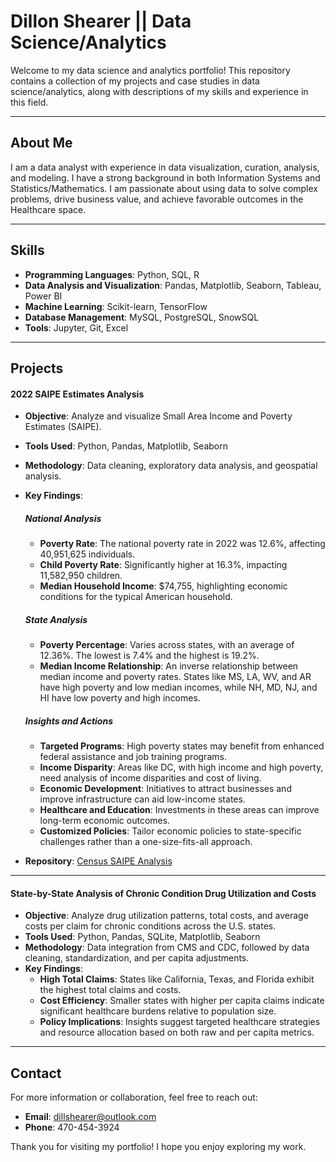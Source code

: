 # Dillon Shearer || Data Science/Analytics

Welcome to my data science and analytics portfolio! This repository contains a collection of my projects and case studies in data science/analytics, along with descriptions of my skills and experience in this field.

---

## About Me
I am a data analyst with experience in data visualization, curation, analysis, and modeling. I have a strong background in both Information Systems and Statistics/Mathematics. I am passionate about using data to solve complex problems, drive business value, and achieve favorable outcomes in the Healthcare space.

---
## Skills
- **Programming Languages**: Python, SQL, R
- **Data Analysis and Visualization**: Pandas, Matplotlib, Seaborn, Tableau, Power BI
- **Machine Learning**: Scikit-learn, TensorFlow
- **Database Management**: MySQL, PostgreSQL, SnowSQL
- **Tools**: Jupyter, Git, Excel

---
## Projects

#### 2022 SAIPE Estimates Analysis
- **Objective**: Analyze and visualize Small Area Income and Poverty Estimates (SAIPE).
- **Tools Used**: Python, Pandas, Matplotlib, Seaborn
- **Methodology**: Data cleaning, exploratory data analysis, and geospatial analysis.
- **Key Findings**:
    ##### National Analysis
    - **Poverty Rate**: The national poverty rate in 2022 was 12.6%, affecting 40,951,625 individuals.
    - **Child Poverty Rate**: Significantly higher at 16.3%, impacting 11,582,950 children.
    - **Median Household Income**: $74,755, highlighting economic conditions for the typical American household.
    ##### State Analysis
    - **Poverty Percentage**: Varies across states, with an average of 12.36%. The lowest is 7.4% and the highest is 19.2%.
    - **Median Income Relationship**: An inverse relationship between median income and poverty rates. States like MS, LA, WV, and AR have high poverty and low median incomes, while NH, MD, NJ, and HI have low poverty and high incomes.
    ##### Insights and Actions
    - **Targeted Programs**: High poverty states may benefit from enhanced federal assistance and job training programs.
    - **Income Disparity**: Areas like DC, with high income and high poverty, need analysis of income disparities and cost of living.
    - **Economic Development**: Initiatives to attract businesses and improve infrastructure can aid low-income states.
    - **Healthcare and Education**: Investments in these areas can improve long-term economic outcomes.
    - **Customized Policies**: Tailor economic policies to state-specific challenges rather than a one-size-fits-all approach.

- **Repository**: [Census SAIPE Analysis](https://github.com/dillon-shearer/portfolio/tree/main/census_Poverty)

---

#### **State-by-State Analysis of Chronic Condition Drug Utilization and Costs**
- **Objective**: Analyze drug utilization patterns, total costs, and average costs per claim for chronic conditions across the U.S. states.
- **Tools Used**: Python, Pandas, SQLite, Matplotlib, Seaborn
- **Methodology**: Data integration from CMS and CDC, followed by data cleaning, standardization, and per capita adjustments.
- **Key Findings**:
  - **High Total Claims**: States like California, Texas, and Florida exhibit the highest total claims and costs.
  - **Cost Efficiency**: Smaller states with higher per capita claims indicate significant healthcare burdens relative to population size.
  - **Policy Implications**: Insights suggest targeted healthcare strategies and resource allocation based on both raw and per capita metrics.

---

## Contact
For more information or collaboration, feel free to reach out:

- **Email**: [dillshearer@outlook.com](mailto:dillshearer@outlook.com)
- **Phone**: 470-454-3924

Thank you for visiting my portfolio! I hope you enjoy exploring my work.
